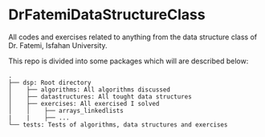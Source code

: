 # DrFatemiDataStructureClass

All codes and exercises related to anything from the data structure class of Dr. Fatemi, Isfahan University.


This repo is divided into some packages which will are described below:
```
.
├── dsp: Root directory
│    ├── algorithms: All algorithms discussed
│    ├── datastructures: All tought data structures
│    ├── exercises: All exercised I solved
│    │    ├── arrays_linkedlists
|    |    ├── ...
└── tests: Tests of algorithms, data structures and exercises
```